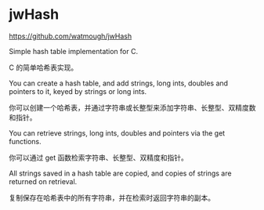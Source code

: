 # jwHash

https://github.com/watmough/jwHash

Simple hash table implementation for C.

C 的简单哈希表实现。

You can create a hash table, and add strings, long ints, doubles and pointers to it, keyed by strings or long ints.

你可以创建一个哈希表，并通过字符串或长整型来添加字符串、长整型、双精度数和指针。

You can retrieve strings, long ints, doubles and pointers via the get functions.

你可以通过 get 函数检索字符串、长整型、双精度和指针。

All strings saved in a hash table are copied, and copies of strings are returned on retrieval.

复制保存在哈希表中的所有字符串，并在检索时返回字符串的副本。
